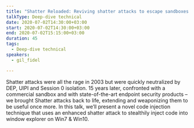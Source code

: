 ```yaml
---
title: "Shatter Reloaded: Reviving shatter attacks to escape sandboxes and evade endpoint security products"
talkType: Deep-dive technical
date: 2020-07-02T14:30:00+03:00
start: 2020-07-02T14:30:00+03:00
end: 2020-07-02T15:15:00+03:00
duration: 45
tags:
  - Deep-dive technical
speakers:
  - gil_fidel

---
```

Shatter attacks were all the rage in 2003 but were quickly neutralized by DEP, UIPI and Session 0 isolation. 
15 years later, confronted with a commercial sandbox and with state-of-the-art endpoint security products  – we brought Shatter attacks back to life, extending and weaponizing them to be useful once more. In this talk, we’ll present a novel code injection technique that uses an enhanced  shatter attack to stealthily inject code into window explorer on Win7 & Win10.